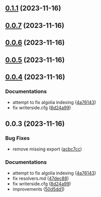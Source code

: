 

## [0.1.1](https://github.com/marcus-sa/deepkit-graphql/compare/apollo-v0.0.7...apollo-v0.1.1) (2023-11-16)

## [0.0.7](https://github.com/marcus-sa/deepkit-graphql/compare/apollo-v0.0.6...apollo-v0.0.7) (2023-11-16)

## [0.0.6](https://github.com/marcus-sa/deepkit-graphql/compare/apollo-v0.0.5...apollo-v0.0.6) (2023-11-16)

## [0.0.5](https://github.com/marcus-sa/deepkit-graphql/compare/apollo-v0.0.3...apollo-v0.0.5) (2023-11-16)

## [0.0.4](https://github.com/marcus-sa/deepkit-graphql/compare/apollo-v0.0.8...apollo-v0.0.4) (2023-11-16)


### Documentations

* attempt to fix algolia indexing ([4a76143](https://github.com/marcus-sa/deepkit-graphql/commit/4a76143689fa6cabb49148d83bfb425b626315fe))
* fix writerside.cfg ([8d24a99](https://github.com/marcus-sa/deepkit-graphql/commit/8d24a992e4290c4f73b548e8c0012cbaba7cb3ad))

## 0.0.3 (2023-11-16)


### Bug Fixes

* remove missing export ([acbc7cc](https://github.com/marcus-sa/deepkit-graphql/commit/acbc7cca373ffd1ad2ce27ba40847c0fc964b603))


### Documentations

* attempt to fix algolia indexing ([4a76143](https://github.com/marcus-sa/deepkit-graphql/commit/4a76143689fa6cabb49148d83bfb425b626315fe))
* fix resolvers.md ([47dec88](https://github.com/marcus-sa/deepkit-graphql/commit/47dec88b71546684c4532f83a2287c53fbd2d0a2))
* fix writerside.cfg ([8d24a99](https://github.com/marcus-sa/deepkit-graphql/commit/8d24a992e4290c4f73b548e8c0012cbaba7cb3ad))
* improvements ([50d5dd1](https://github.com/marcus-sa/deepkit-graphql/commit/50d5dd1a1ac11cb57d629584cb570176b2d65652))